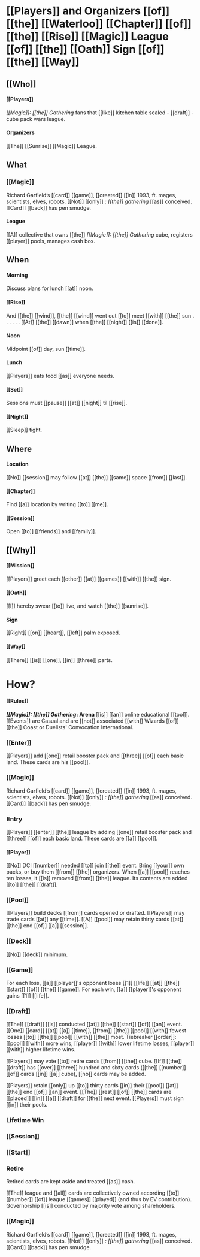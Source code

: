 
# [[Players]] and Organizers [[of]] [[the]] [[Waterloo]] [[Chapter]] [[of]] [[the]] [[Rise]] [[Magic]] League [[of]] [[the]] [[Oath]] Sign [[of]] [[the]] [[Way]]

## [[Who]]

#### [[Players]]

*[[Magic]]: [[the]] Gathering* fans that [[like]] kitchen table sealed - [[draft]] - cube pack wars league.

#### Organizers

[[The]] [[Sunrise]] [[Magic]] League.

## What

### [[Magic]]

Richard Garfield’s [[card]] [[game]], [[created]] [[in]] 1993, ft. mages, scientists, elves, robots.
[[Not]] [[only]] *: [[the]] gathering* [[as]] conceived. [[Card]] [[back]] has pen smudge.

#### League

[[A]] collective that owns [[the]] *[[Magic]]: [[the]] Gathering* cube, registers [[player]] pools, manages cash box.

## When

#### Morning

Discuss plans for lunch [[at]] noon.

#### [[Rise]]

And [[the]] [[wind]], [[the]] [[wind]] went out [[to]] meet [[with]] [[the]] sun . . .
. . . [[At]] [[the]] [[dawn]] when [[the]] [[night]] [[is]] [[done]].

#### Noon

Midpoint [[of]] day, sun [[time]].

#### Lunch

[[Players]] eats food [[as]] everyone needs.

#### [[Set]]

Sessions must [[pause]] [[at]] [[night]] til [[rise]].

#### [[Night]]

[[Sleep]] tight.


## Where

#### Location

[[No]] [[session]] may follow [[at]] [[the]] [[same]] space [[from]] [[last]].

#### [[Chapter]]

Find [[a]] location by writing [[to]] [[me]].

#### [[Session]]

Open [[to]] [[friends]] and [[family]].


## [[Why]]

#### [[Mission]]

[[Players]] greet each [[other]] [[at]] [[games]] [[with]] [[the]] sign.

#### [[Oath]]

[[I]] hereby swear [[to]] live, and watch [[the]] [[sunrise]].

#### Sign

[[Right]] [[on]] [[heart]], [[left]] palm exposed.

#### [[Way]]

[[There]] [[is]] [[one]], [[in]] [[three]] parts.

# How?

#### [[Rules]]

***[[Magic]]: [[the]] Gathering*: Arena** [[is]] [[an]] online educational [[tool]]. [[Events]] are Casual and are [[not]] associated [[with]] Wizards [[of]] [[the]] Coast or Duelists' Convocation International.

### [[Enter]]

[[Players]] add [[one]] retail booster pack and [[three]] [[of]] each basic land.
These cards are his [[pool]].

### [[Magic]]

Richard Garfield’s [[card]] [[game]], [[created]] [[in]] 1993, ft. mages, scientists, elves, robots. [[Not]] [[only]] *: [[the]] gathering* [[as]] conceived. [[Card]] [[back]] has pen smudge. 

### Entry 

[[Players]] [[enter]] [[the]] league by adding [[one]] retail booster pack and [[three]] [[of]] each basic land. These cards are [[a]] [[pool]]. 

#### [[Player]]

[[No]] DCI [[number]] needed [[to]] join [[the]] event. Bring [[your]] own packs, or buy them [[from]] [[the]] organizers. When [[a]] [[pool]] reaches ten losses, it [[is]] removed [[from]] [[the]] league. Its contents are added [[to]] [[the]] [[draft]].

### [[Pool]] 

[[Players]] build decks [[from]] cards opened or drafted. [[Players]] may trade cards [[at]] any [[time]]. [[A]] [[pool]] may retain thirty cards [[at]] [[the]] end [[of]] [[a]] [[session]]. 

### [[Deck]] 

[[No]] [[deck]] minimum.

### [[Game]] 

For each loss, [[a]] [[player]]'s opponent loses [[1]] [[life]] [[at]] [[the]] [[start]] [[of]] [[the]] [[game]]. For each win, [[a]] [[player]]'s opponent gains [[1]] [[life]].

### [[Draft]]

[[The]] [[draft]] [[is]] conducted [[at]] [[the]] [[start]] [[of]] [[an]] event. [[One]] [[card]] [[at]] [[a]] [[time]], [[from]] [[the]] [[pool]] [[with]] fewest losses [[to]] [[the]] [[pool]] [[with]] [[the]] most. Tiebreaker [[order]]: [[pool]] [[with]] more wins, [[player]] [[with]] lower lifetime losses, [[player]] [[with]] higher lifetime wins.

[[Players]] may vote [[to]] retire cards [[from]] [[the]] cube. [[If]] [[the]] [[draft]] has [[over]] [[three]] hundred and sixty cards ([[the]] [[number]] [[of]] cards [[in]] [[a]] cube), [[no]] cards may be added. 

[[Players]] retain [[only]] up [[to]] thirty cards [[in]] their [[pool]] [[at]] [[the]] end [[of]] [[an]] event. [[The]] [[rest]] [[of]] [[the]] cards are [[placed]] [[in]] [[a]] [[draft]] for [[the]] next event. [[Players]] must sign [[in]] their pools.

### Lifetime Win

### [[Session]]

### [[Start]]

### Retire

Retired cards are kept aside and treated [[as]] cash.





[[The]] league and [[all]] cards are collectively owned according [[to]] [[number]] [[of]] league [[games]] [[played]] (and thus by EV contribution). Governorship [[is]] conducted by majority vote among shareholders.


### [[Magic]]

Richard Garfield’s [[card]] [[game]], [[created]] [[in]] 1993, ft. mages, scientists, elves, robots. [[Not]] [[only]] *: [[the]] gathering* [[as]] conceived. [[Card]] [[back]] has pen smudge. 